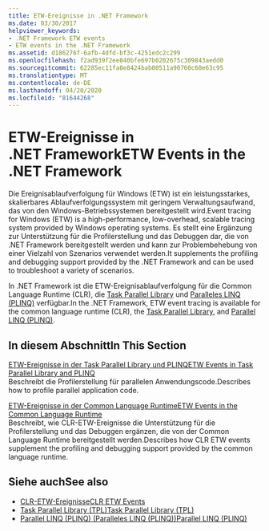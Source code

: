 ```yaml
---
title: ETW-Ereignisse in .NET Framework
ms.date: 03/30/2017
helpviewer_keywords:
- .NET Framework ETW events
- ETW events in the .NET Framework
ms.assetid: d186276f-6afb-4dfd-bf3c-4251edc2c299
ms.openlocfilehash: f2ad939f2ee840bfe697b0202675c309843aedd0
ms.sourcegitcommit: 62285ec11fa8e8424bab00511a90760c60e63c95
ms.translationtype: MT
ms.contentlocale: de-DE
ms.lasthandoff: 04/20/2020
ms.locfileid: "81644268"
---
```

# <a name="etw-events-in-the-net-framework"></a><span data-ttu-id="31b7b-102">ETW-Ereignisse in .NET Framework</span><span class="sxs-lookup"><span data-stu-id="31b7b-102">ETW Events in the .NET Framework</span></span>
<span data-ttu-id="31b7b-103">Die Ereignisablaufverfolgung für Windows (ETW) ist ein leistungsstarkes, skalierbares Ablaufverfolgungssystem mit geringem Verwaltungsaufwand, das von den Windows-Betriebssystemen bereitgestellt wird.</span><span class="sxs-lookup"><span data-stu-id="31b7b-103">Event tracing for Windows (ETW) is a high-performance, low-overhead, scalable tracing system provided by Windows operating systems.</span></span> <span data-ttu-id="31b7b-104">Es stellt eine Ergänzung zur Unterstützung für die Profilerstellung und das Debuggen dar, die von .NET Framework bereitgestellt werden und kann zur Problembehebung von einer Vielzahl von Szenarios verwendet werden.</span><span class="sxs-lookup"><span data-stu-id="31b7b-104">It supplements the profiling and debugging support provided by the .NET Framework and can be used to troubleshoot a variety of scenarios.</span></span>  
  
 <span data-ttu-id="31b7b-105">In .NET Framework ist die ETW-Ereignisablaufverfolgung für die Common Language Runtime (CLR), die [Task Parallel Library](../../standard/parallel-programming/task-parallel-library-tpl.md) und [Paralleles LINQ (PLINQ)](../../standard/parallel-programming/introduction-to-plinq.md) verfügbar.</span><span class="sxs-lookup"><span data-stu-id="31b7b-105">In the .NET Framework, ETW event tracing is available for the common language runtime (CLR), the [Task Parallel Library](../../standard/parallel-programming/task-parallel-library-tpl.md), and [Parallel LINQ (PLINQ)](../../standard/parallel-programming/introduction-to-plinq.md).</span></span>  
  
## <a name="in-this-section"></a><span data-ttu-id="31b7b-106">In diesem Abschnitt</span><span class="sxs-lookup"><span data-stu-id="31b7b-106">In This Section</span></span>  
 [<span data-ttu-id="31b7b-107">ETW-Ereignisse in der Task Parallel Library und PLINQ</span><span class="sxs-lookup"><span data-stu-id="31b7b-107">ETW Events in Task Parallel Library and PLINQ</span></span>](etw-events-in-task-parallel-library-and-plinq.md)  
 <span data-ttu-id="31b7b-108">Beschreibt die Profilerstellung für parallelen Anwendungscode.</span><span class="sxs-lookup"><span data-stu-id="31b7b-108">Describes how to profile parallel application code.</span></span>  
  
 [<span data-ttu-id="31b7b-109">ETW-Ereignisse in der Common Language Runtime</span><span class="sxs-lookup"><span data-stu-id="31b7b-109">ETW Events in the Common Language Runtime</span></span>](etw-events-in-the-common-language-runtime.md)  
 <span data-ttu-id="31b7b-110">Beschreibt, wie CLR-ETW-Ereignisse die Unterstützung für die Profilerstellung und das Debuggen ergänzen, die von der Common Language Runtime bereitgestellt werden.</span><span class="sxs-lookup"><span data-stu-id="31b7b-110">Describes how CLR ETW events supplement the profiling and debugging support provided by the common language runtime.</span></span>  
  
## <a name="see-also"></a><span data-ttu-id="31b7b-111">Siehe auch</span><span class="sxs-lookup"><span data-stu-id="31b7b-111">See also</span></span>

- [<span data-ttu-id="31b7b-112">CLR-ETW-Ereignisse</span><span class="sxs-lookup"><span data-stu-id="31b7b-112">CLR ETW Events</span></span>](clr-etw-events.md)
- [<span data-ttu-id="31b7b-113">Task Parallel Library (TPL)</span><span class="sxs-lookup"><span data-stu-id="31b7b-113">Task Parallel Library (TPL)</span></span>](../../standard/parallel-programming/task-parallel-library-tpl.md)
- [<span data-ttu-id="31b7b-114">Parallel LINQ (PLINQ) (Paralleles LINQ (PLINQ))</span><span class="sxs-lookup"><span data-stu-id="31b7b-114">Parallel LINQ (PLINQ)</span></span>](../../standard/parallel-programming/introduction-to-plinq.md)
